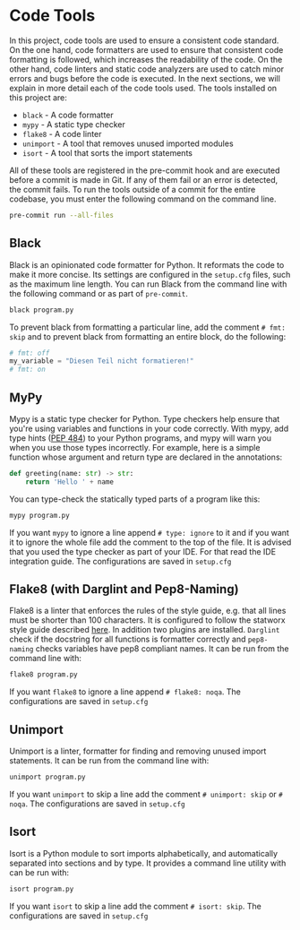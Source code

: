 # Code Tools

In this project, code tools are used to ensure a consistent code standard.
On the one hand, code formatters are used to ensure that consistent code formatting is followed, which increases the readability of the code.
On the other hand, code linters and static code analyzers are used to catch minor errors and bugs before the code is executed.
In the next sections, we will explain in more detail each of the code tools used.
The tools installed on this project are:

* `black` - A code formatter
* `mypy` - A static type checker
* `flake8` - A code linter
* `unimport` - A tool that removes unused imported modules
* `isort` - A tool that sorts the import statements

All of these tools are registered in the pre-commit hook and are executed before a commit is made in Git.
If any of them fail or an error is detected, the commit fails.
To run the tools outside of a commit for the entire codebase, you must enter the following command on the command line.

```bash
pre-commit run --all-files
```

## Black

Black is an opinionated code formatter for Python.
It reformats the code to make it more concise.
Its settings are configured in the `setup.cfg` files, such as the maximum line length.
You can run Black from the command line with the following command or as part of `pre-commit`.

```bash
black program.py
```

To prevent black from formatting a particular line, add the comment `# fmt: skip` and to prevent black from formatting an entire block, do the following:

```python
# fmt: off
my_variable = "Diesen Teil nicht formatieren!"
# fmt: on
```

## MyPy

Mypy is a static type checker for Python.
Type checkers help ensure that you're using variables and functions in your code correctly. With mypy, add type hints ([PEP 484](https://peps.python.org/pep-0484/)) to your Python programs, and mypy will warn you when you use those types incorrectly.
For example, here is a simple function whose argument and return type are declared in the annotations:

```python
def greeting(name: str) -> str:
    return 'Hello ' + name
```

You can type-check the statically typed parts of a program like this:

```bash
mypy program.py
```

If you want `mypy` to ignore a line append `# type: ignore` to it and if you want it to ignore the whole file add the comment to the top of the file.
It is advised that you used the type checker as part of your IDE.
For that read the IDE integration guide.
The configurations are saved in `setup.cfg`

## Flake8 (with Darglint and Pep8-Naming)

Flake8 is a linter that enforces the rules of the style guide, e.g. that all lines must be shorter than 100 characters.
It is configured to follow the statworx style guide described [here](./style_guide.md).
In addition two plugins are installed. `Darglint` check if the docstring for all functions is formatter correctly and `pep8-naming` checks variables have pep8 compliant names.
It can be run from the command line with:

```bash
flake8 program.py
```

If you want `flake8` to ignore a line append `# flake8: noqa`.
The configurations are saved in `setup.cfg`

## Unimport

Unimport is a linter, formatter for finding and removing unused import statements.
It can be run from the command line with:

```bash
unimport program.py
```

If you want `unimport` to skip a line add the comment `# unimport: skip` or `# noqa`.
The configurations are saved in `setup.cfg`

## Isort

Isort is a Python module to sort imports alphabetically, and automatically separated into sections and by type. It provides a command line utility with can be run with:

```bash
isort program.py
```

If you want `isort` to skip a line add the comment `# isort: skip`.
The configurations are saved in `setup.cfg`
